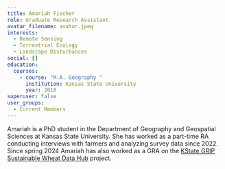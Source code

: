```yaml
---
title: Amariah Fischer
role: Graduate Research Assistant
avatar_filename: avatar.jpeg
interests:
  - Remote Sensing
  - Terrestrial Ecology
  - Landscape Disturbances
social: []
education:
  courses:
    - course: "M.A. Geography "
      institution: Kansas State University
      year: 2018
superuser: false
user_groups:
  - Current Members
---
```

Amariah is a PhD student in the Department of Geography and Geospatial Sciences at Kansas State University. She has worked as a part-time RA conducting interviews with farmers and analyzing survey data since 2022. Since spring 2024 Amariah has also worked as a GRA on the [KState GRIP Sustainable Wheat Data Hub](https://www.k-state.edu/research/faculty/funding/grip/) project.